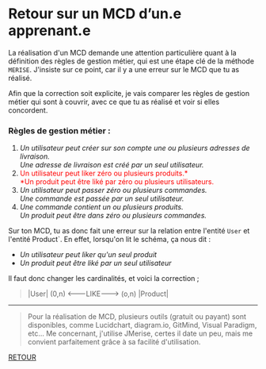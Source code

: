 # Retour sur un MCD d’un.e apprenant.e

La réalisation d'un MCD demande une attention particulière quant à la définition des règles de gestion métier, qui est
une étape clé de la méthode `MERISE`.
J'insiste sur ce point, car il y a une erreur sur le MCD que tu as réalisé.

Afin que la correction soit explicite, je vais comparer les règles de gestion métier qui sont à couvrir, avec ce que
tu as réalisé et voir si elles concordent.

### Règles de gestion métier :

1. *Un utilisateur peut créer sur son compte une ou plusieurs adresses de livraison.*<br>
   *Une adresse de livraison est créé par un seul utilisateur.*
2. <span style="color:red">Un utilisateur peut liker zéro ou plusieurs produits.*<br>
   *Un produit peut être liké par zéro ou plusieurs utilisateurs.</span>
3. *Un utilisateur peut passer zéro ou plusieurs commandes.*<br>
   *Une commande est passée par un seul utilisateur.*
4. *Une commande contient un ou plusieurs produits.*<br>
   *Un produit peut être dans zéro ou plusieurs commandes.*

Sur ton MCD, tu as donc fait une erreur sur la relation entre l'entité `User` et l'entité Product`.
En effet, lorsqu'on lit le schéma, ça nous dit :
- *Un utilisateur peut liker qu'un seul produit*
- *Un produit peut être liké par un seul utilisateur*

Il faut donc changer les cardinalités, et voici la correction ;

> |User| (0,n) <---LIKE---> (o,n) |Product|

<hr>
   
>Pour la réalisation de MCD, plusieurs outils (gratuit ou payant) sont disponibles, comme Lucidchart, diagram.io, GitMind, Visual Paradigm, etc...
Me concernant, j'utilise JMerise, certes il date un peu, mais me convient parfaitement grâce à sa facilité d'utilisation.

[RETOUR](/README.md)
